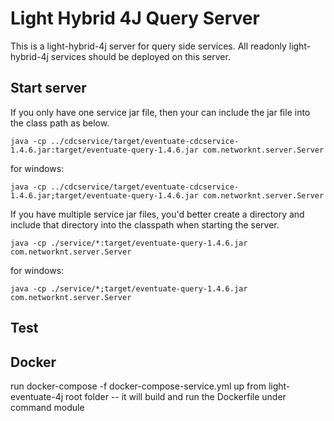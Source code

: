 # Light Hybrid 4J Query Server

This is a light-hybrid-4j server for query side services. All readonly light-hybrid-4j
services should be deployed on this server.

## Start server

If you only have one service jar file, then your can include the jar file into the
class path as below.

```
java -cp ../cdcservice/target/eventuate-cdcservice-1.4.6.jar:target/eventuate-query-1.4.6.jar com.networknt.server.Server
```

for windows:

```
java -cp ../cdcservice/target/eventuate-cdcservice-1.4.6.jar;target/eventuate-query-1.4.6.jar com.networknt.server.Server
```

If you have multiple service jar files, you'd better create a directory and include
that directory into the classpath when starting the server.

```
java -cp ./service/*:target/eventuate-query-1.4.6.jar com.networknt.server.Server
```

for windows:

```
java -cp ./service/*;target/eventuate-query-1.4.6.jar com.networknt.server.Server
```
## Test


## Docker
run docker-compose -f docker-compose-service.yml up from light-eventuate-4j root folder
  -- it will build and run the Dockerfile under command module